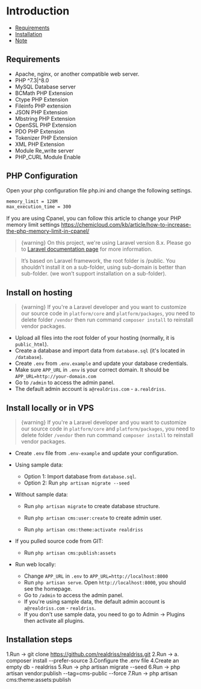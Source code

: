 # Introduction
- [Requirements](#requirements)
- [Installation](#installation)
- [Note](#note)

<a name="requirements"></a>
## Requirements

- Apache, nginx, or another compatible web server.
- PHP ^7.3|^8.0
- MySQL Database server
- BCMath PHP Extension
- Ctype PHP Extension
- Fileinfo PHP extension
- JSON PHP Extension
- Mbstring PHP Extension
- OpenSSL PHP Extension
- PDO PHP Extension
- Tokenizer PHP Extension
- XML PHP Extension
- Module Re_write server
- PHP_CURL Module Enable

## PHP Configuration
Open your php configuration file php.ini and change the following settings.
```bash
memory_limit = 128M
max_execution_time = 300
```

If you are using Cpanel, you can follow this article to change your PHP memory limit settings https://chemicloud.com/kb/article/how-to-increase-the-php-memory-limit-in-cpanel/


>  {warning} On this project, we're using Laravel version 8.x. Please go to [Laravel documentation 
page](https://laravel.com/docs) for more information.

> It’s based on Laravel framework, the root folder is /public. You shouldn’t install it on a sub-folder, using sub-domain is better than sub-folder. (we won’t support installation on a sub-folder).

<a name="installation"></a>
## Install on hosting

> {warning} If you're a Laravel developer and you want to customize our source code in `platform/core` and `platform/packages`, you need to delete folder `/vendor` then run command `composer install` to reinstall vendor packages.

- Upload all files into the root folder of your hosting (normally, it is `public_html`).
- Create a database and import data from `database.sql` (it's located in  `/database`).
- Create `.env` from `.env.example` and update your database credentials.
- Make sure `APP_URL` in `.env` is your correct domain. It should be `APP_URL=http://your-domain.com`
- Go to `/admin` to access the admin panel.
- The default admin account is `a@realdriss.com` - `a.realdriss`.

## Install locally or in VPS

> {warning} If you're a Laravel developer and you want to customize our source code in `platform/core` and `platform/packages`, you need to delete folder `/vendor` then run command `composer install` to reinstall vendor packages.

- Create `.env` file from `.env-example` and update your configuration.

- Using sample data: 
    - Option 1: Import database from `database.sql`.
    - Option 2: Run `php artisan migrate --seed`
    
- Without sample data:
    - Run `php artisan migrate` to create database structure.

    - Run `php artisan cms:user:create` to create admin user.
    
    - Run `php artisan cms:theme:activate realdriss`

- If you pulled source code from GIT:
    - Run `php artisan cms:publish:assets`

- Run web locally:
    - Change `APP_URL` in `.env` to `APP_URL=http://localhost:8000`
    - Run `php artisan serve`. Open `http://localhost:8000`, you should see the homepage.
    - Go to `/admin` to access the admin panel.
    - If you're using sample data, the default admin account is `a@realdriss.com` - `realdriss`.
    - If you don't use sample data, you need to go to Admin -> Plugins then activate all plugins.


## Installation steps

1.Run -> git clone <https://github.com/realdriss/realdriss.git>
2.Run -> a. composer install --prefer-source
3.Configure the .env file
4.Create an empty db - realdriss
5.Run -> php artisan migrate --seed
6.Run -> php artisan vendor:publish --tag=cms-public --force
7.Run -> php artisan cms:theme:assets:publish
